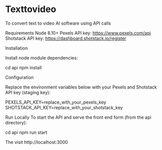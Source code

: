 # Texttovideo
To convert text to video AI software using API calls


Requirements
Node 8.10+
Pexels API key: https://www.pexels.com/api
Shotstack API key: https://dashboard.shotstack.io/register

Installation

Install node module dependencies:

cd api
npm install

Configuration

Replace the environment variables below with your Pexels and Shotstack API key (staging key):

PEXELS_API_KEY=replace_with_your_pexels_key
SHOTSTACK_API_KEY=replace_with_your_shotstack_key


Run Locally
To start the API and serve the front end form (from the api directory):

cd api
npm run start

The visit http://localhost:3000
